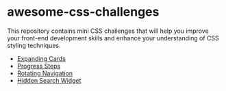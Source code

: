 # awesome-css-challenges
This repository contains mini CSS challenges that will help you improve your front-end development skills and enhance your understanding of CSS styling techniques.

<ul>
  <li>
    <a href="https://abhaychiradi.github.io/awesome-css-challenges/Expanding%20cards/index.html" target="_blank">Expanding Cards</a>
  </li>
  <li>
    <a href="https://abhaychiradi.github.io/awesome-css-challenges/Progress%20Steps/index.html" target="_blank">Progress Steps</a>
  </li>
   <li>
    <a href="https://abhaychiradi.github.io/awesome-css-challenges/Rotating%20Navigation/index.html" target="_blank">Rotating Navigation</a>
  </li>
   <li>
    <a href="https://abhaychiradi.github.io/awesome-css-challenges/Hidden%20Search%20Widget/index.html" target="_blank">Hidden Search Widget</a>
  </li>
</ul>

